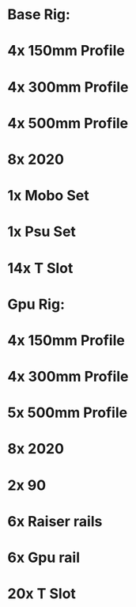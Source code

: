 # Base Rig:
# 
# 4x 150mm Profile
# 4x 300mm Profile
# 4x 500mm Profile
#
# 8x 2020
# 1x Mobo Set
# 1x Psu Set
# 14x T Slot
#
# Gpu Rig:
#
# 4x 150mm Profile
# 4x 300mm Profile
# 5x 500mm Profile
#
# 8x 2020
# 2x 90
# 6x Raiser rails
# 6x Gpu rail
# 20x T Slot
